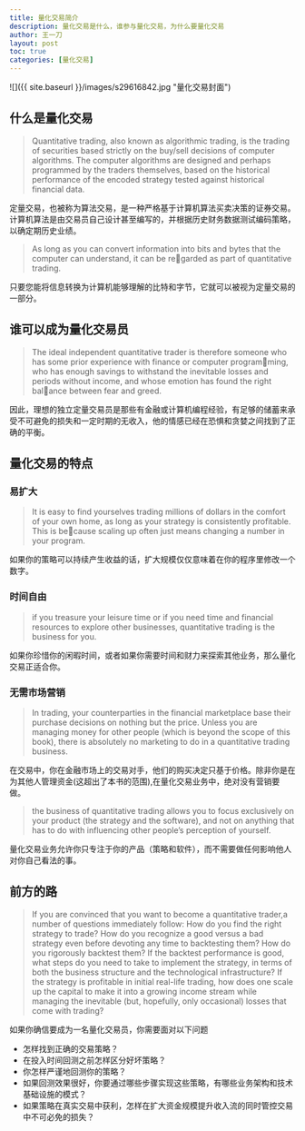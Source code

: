 ```yaml
---
title: 量化交易简介
description: 量化交易是什么，谁参与量化交易，为什么要量化交易
author: 王一刀
layout: post
toc: true
categories: [量化交易]
---
```


![]({{ site.baseurl }}/images/s29616842.jpg "量化交易封面")

## 什么是量化交易

> Quantitative trading, also known as algorithmic trading, is the trading of securities based strictly on the buy/sell decisions of computer algorithms. The computer algorithms are designed and perhaps programmed by the traders themselves, based on the historical performance of the encoded strategy tested against historical financial data.

定量交易，也被称为算法交易，是一种严格基于计算机算法买卖决策的证券交易。计算机算法是由交易员自己设计甚至编写的，并根据历史财务数据测试编码策略，以确定期历史业绩。

> As long as you can convert information into bits and bytes that the computer can understand, it can be regarded as part of quantitative trading.

只要您能将信息转换为计算机能够理解的比特和字节，它就可以被视为定量交易的一部分。


## 谁可以成为量化交易员

> The ideal independent quantitative trader is therefore someone who has some prior experience with finance or computer programming, who has enough savings to withstand the inevitable losses and periods without income, and whose emotion has found the right balance between fear and greed.

因此，理想的独立定量交易员是那些有金融或计算机编程经验，有足够的储蓄来承受不可避免的损失和一定时期的无收入，他的情感已经在恐惧和贪婪之间找到了正确的平衡。


## 量化交易的特点

### 易扩大

>  It is easy to find yourselves trading millions of dollars in the comfort of your own home, as long as your strategy is consistently profitable. This is because scaling up often just means changing a number in your program.

如果你的策略可以持续产生收益的话，扩大规模仅仅意味着在你的程序里修改一个数字。

### 时间自由

> if you treasure your leisure time or if you need time and financial resources to explore other businesses, quantitative trading is the business for you.

如果你珍惜你的闲暇时间，或者如果你需要时间和财力来探索其他业务，那么量化交易正适合你。


### 无需市场营销

>  In trading, your counterparties in the financial marketplace base their purchase decisions on nothing but the price. Unless you
are managing money for other people (which is beyond the scope of this book), there is absolutely no marketing to do in a quantitative trading business.

在交易中，你在金融市场上的交易对手，他们的购买决定只基于价格。除非你是在为其他人管理资金(这超出了本书的范围),在量化交易业务中，绝对没有营销要做。

> the business of quantitative trading allows you to focus exclusively on your product (the strategy and
the software), and not on anything that has to do with influencing other people’s perception of yourself.

量化交易业务允许你只专注于你的产品（策略和软件），而不需要做任何影响他人对你自己看法的事。


## 前方的路

> If you are convinced that you want to become a quantitative trader,a number of questions immediately follow: How do you find the right strategy to trade? How do you recognize a good versus a bad strategy even before devoting any time to backtesting them? How do you rigorously backtest them? If the backtest performance is good, what steps do you need to take to implement the strategy, in terms of both the business structure and the technological infrastructure? If the strategy is profitable in initial real-life trading, how does one scale up the capital to make it into a growing income stream while managing the inevitable (but, hopefully, only occasional) losses that come with trading? 

如果你确信要成为一名量化交易员，你需要面对以下问题
* 怎样找到正确的交易策略？
* 在投入时间回测之前怎样区分好坏策略？
* 你怎样严谨地回测你的策略？
* 如果回测效果很好，你要通过哪些步骤实现这些策略，有哪些业务架构和技术基础设施的模式？
* 如果策略在真实交易中获利，怎样在扩大资金规模提升收入流的同时管控交易中不可必免的损失？

